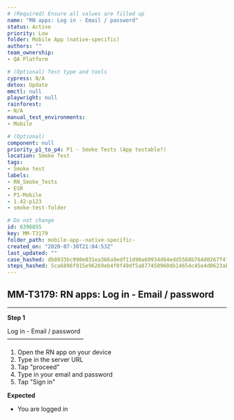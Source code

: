 ```yaml
---
# (Required) Ensure all values are filled up
name: "RN apps: Log in - Email / password"
status: Active
priority: Low
folder: Mobile App (native-specific)
authors: ""
team_ownership: 
- QA Platform

# (Optional) Test type and tools
cypress: N/A
detox: Update
mmctl: null
playwright: null
rainforest: 
- N/A
manual_test_environments: 
- Mobile

# (Optional)
component: null
priority_p1_to_p4: P1 - Smoke Tests (App testable?)
location: Smoke Test
tags: 
- Smoke test
labels: 
- RN_Smoke_Tests
- ESR
- P1-Mobile
- 1.42-p123
- smoke-test-folder

# Do not change
id: 6396855
key: MM-T3179
folder_path: mobile-app--native-specific-
created_on: "2020-07-30T21:04:53Z"
last_updated: ""
case_hashed: db8933bc990e031ea366a9edf11d90a60934d64edd5568b764d0267f4f46713fe75b6f1175a208542e8887f035c626c4
steps_hashed: 5ca6896f915e96269eb4f0f49df5a877450960db14654c45e4d0623ab8894bf7a97a11bed2dcb117cd84cbdf423a8a41
---
```


## MM-T3179: RN apps: Log in - Email / password

---

**Step 1**

Log in - Email / password\
–––––––––––––––––––––––––

1. Open the RN app on your device
2. Type in the server URL
3. Tap "proceed"
4. Type in your email and password
5. Tap "Sign in"

**Expected**

- You are logged in
